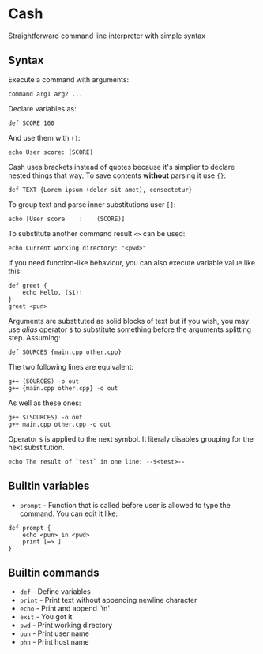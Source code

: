 # Cash
Straightforward command line interpreter with simple syntax

## Syntax
Execute a command with arguments:
```
command arg1 arg2 ...
```
Declare variables as:
```
def SCORE 100
```
And use them with `()`:
```
echo User score: (SCORE)
```
Cash uses brackets instead of quotes because it's simplier
to declare nested things that way.
To save contents **without** parsing it use `{}`:
```
def TEXT {Lorem ipsum (dolor sit amet), consectetur}
```
To group text and parse inner substitutions user `[]`:
```
echo [User score    :    (SCORE)]
```
To substitute another command result `<>` can be used:
```
echo Current working directory: "<pwd>"
```
If you need function-like behaviour,
you can also execute variable value like this:
```
def greet {
    echo Hello, ($1)!
}
greet <pun>
```
Arguments are substituted as solid blocks of text
but if you wish, you may use _alias_ operator `$` to substitute
something before the arguments splitting step.
Assuming:
```
def SOURCES {main.cpp other.cpp}
```
The two following lines are equivalent:
```
g++ (SOURCES) -o out
g++ {main.cpp other.cpp} -o out
```
As well as these ones:
```
g++ $(SOURCES) -o out
g++ main.cpp other.cpp -o out
```
Operator `$` is applied to the next symbol. It literaly
disables grouping for the next substitution.
```
echo The result of `test` in one line: --$<test>--
```

## Builtin variables
- `prompt` - Function that is called before user is allowed
to type the command. You can edit it like:
```
def prompt {
    echo <pun> in <pwd>
    print [=> ]
}
```

## Builtin commands
- `def` - Define variables
- `print` - Print text without appending newline character
- `echo` - Print and append '\n'
- `exit` - You got it
- `pwd` - Print working directory
- `pun` - Print user name
- `phn` - Print host name
